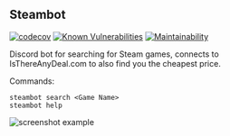 ## Steambot

[![codecov](https://codecov.io/gh/mikeporterdev/steambot-node/branch/master/graph/badge.svg)](https://codecov.io/gh/mikeporterdev/steambot-node) [![Known Vulnerabilities](https://snyk.io/test/github/mikeporterdev/steambot-node/badge.svg)](https://snyk.io/test/github/mikeporterdev/steambot-node) [![Maintainability](https://api.codeclimate.com/v1/badges/d28ccc804fd6098826da/maintainability)](https://codeclimate.com/github/mikeporterdev/steambot-node/maintainability)

Discord bot for searching for Steam games, connects to IsThereAnyDeal.com to also find you 
the cheapest price.

Commands:

```
steambot search <Game Name>
steambot help
```

![screenshot example](https://i.imgur.com/q84P4wi.png)
